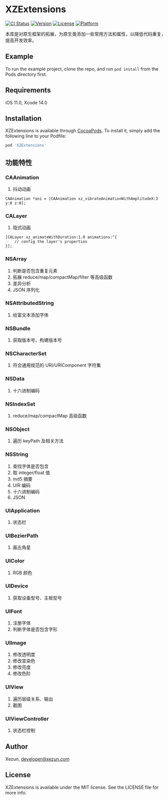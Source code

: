 # XZExtensions

[![CI Status](https://img.shields.io/travis/xezun/XZExtensions.svg?style=flat)](https://travis-ci.org/xezun/XZExtensions)
[![Version](https://img.shields.io/cocoapods/v/XZExtensions.svg?style=flat)](https://cocoapods.org/pods/XZExtensions)
[![License](https://img.shields.io/cocoapods/l/XZExtensions.svg?style=flat)](https://cocoapods.org/pods/XZExtensions)
[![Platform](https://img.shields.io/cocoapods/p/XZExtensions.svg?style=flat)](https://cocoapods.org/pods/XZExtensions)

本库是对原生框架的拓展，为原生类添加一些常用方法和属性，以降低代码重复，提高开发效率。

## Example

To run the example project, clone the repo, and run `pod install` from the Pods directory first.

## Requirements

iOS 11.0, Xcode 14.0

## Installation

XZExtensions is available through [CocoaPods](https://cocoapods.org). To install it, simply add the following line to your Podfile:

```ruby
pod 'XZExtensions'
```

## 功能特性

### CAAnimation

1. 抖动动画

```objc
CAAnimation *ani = [CAAnimation xz_vibrateAnimationWithAmplitudeX:3 y:0 z:0];
```

### CALayer

1. 隐式动画

```objc
[CALayer xz_animateWithDuration:1.0 animations:^{
    // config the layer's properties
}];
```

### NSArray

1. 判断是否包含重复元素
2. 拓展 reduce/map/compactMap/filter 等高级函数
3. 差异分析
4. JSON 序列化

### NSAttributedString

1. 给富文本添加字体

### NSBundle

1. 获取版本号、构建版本号

### NSCharacterSet

1. 符合通用规范的 URI/URIComponent 字符集

### NSData

1. 十六进制编码

### NSIndexSet

1. reduce/map/compactMap 高级函数

### NSObject

1. 遍历 keyPath 及相关方法


### NSString

1. 查找字体是否包含
2. 取 integer/float 值
3. md5 摘要
4. UIR 编码
6. 十六进制编码
7. JSON


### UIApplication

1. 状态栏


### UIBezierPath

1. 画五角星


### UIColor

1. RGB 颜色

### UIDevice

1. 获取设备型号、主板型号

### UIFont

1. 注册字体
2. 判断字体是否包含字形

### UIImage

1. 修改透明度
2. 修改宣染色
3. 修改亮度
4. 修改色阶

### UIView

1. 遍历层级关系、输出
2. 截图

### UIViewController

1. 状态栏控制






## Author

Xezun, developer@xezun.com

## License

XZExtensions is available under the MIT license. See the LICENSE file for more info.
